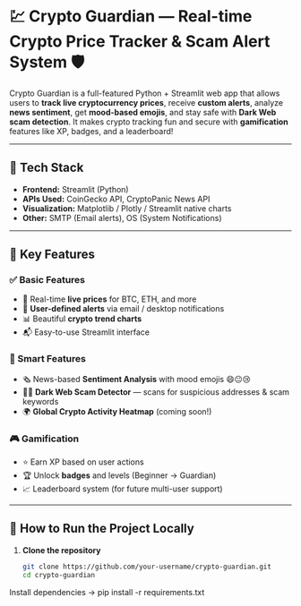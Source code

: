 # 💹 Crypto Guardian — Real-time Crypto Price Tracker & Scam Alert System 🛡️

Crypto Guardian is a full-featured Python + Streamlit web app that allows users to **track live cryptocurrency prices**, receive **custom alerts**, analyze **news sentiment**, get **mood-based emojis**, and stay safe with **Dark Web scam detection**. It makes crypto tracking fun and secure with **gamification** features like XP, badges, and a leaderboard!

---

## 🔧 Tech Stack

- **Frontend:** Streamlit (Python)
- **APIs Used:** CoinGecko API, CryptoPanic News API
- **Visualization:** Matplotlib / Plotly / Streamlit native charts
- **Other:** SMTP (Email alerts), OS (System Notifications)

---

## 🧩 Key Features

### ✅ Basic Features
- 🔴 Real-time **live prices** for BTC, ETH, and more
- 🔔 **User-defined alerts** via email / desktop notifications
- 📊 Beautiful **crypto trend charts**
- 📬 Easy-to-use Streamlit interface

### 🧠 Smart Features
- 🗞️ News-based **Sentiment Analysis** with mood emojis 😄😐😢
- 🕵️‍♂️ **Dark Web Scam Detector** — scans for suspicious addresses & scam keywords
- 🌍 **Global Crypto Activity Heatmap** (coming soon!)

### 🎮 Gamification
- ⭐ Earn XP based on user actions
- 🏆 Unlock **badges** and levels (Beginner → Guardian)
- 📈 Leaderboard system (for future multi-user support)

---

## 🚀 How to Run the Project Locally

1. **Clone the repository**  
   ```bash
   git clone https://github.com/your-username/crypto-guardian.git
   cd crypto-guardian
Install dependencies
-> pip install -r requirements.txt


